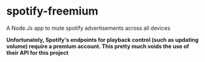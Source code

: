 # spotify-freemium
A Node.Js app to mute spotify advertisements across all devices

**Unfortunately, Spotify's endpoints for playback control (such as updating volume) require a premium account. This pretty much voids the use of their API for this project**
